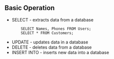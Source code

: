 ## Basic Operation
- SELECT - extracts data from a database
    ```
        SELECT Names, Phones FROM Users;
        SELECT * FROM Customers;
    ```
- UPDATE - updates data in a database
- DELETE - deletes data from a database
- INSERT INTO - inserts new data into a database
